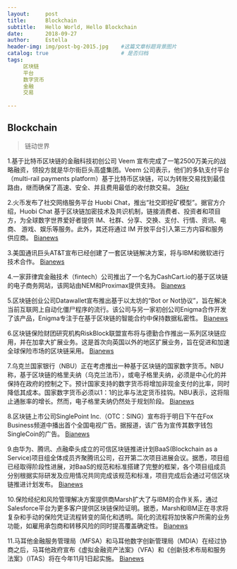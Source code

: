 ```yaml
---
layout:     post
title:      Blockchain
subtitle:   Hello World, Hello Blockchain
date:       2018-09-27 
author:     Estella 
header-img: img/post-bg-2015.jpg 	#这篇文章标题背景图片
catalog: true 						# 是否归档
tags:	
     区块链
     平台
     数字货币
     金融
     交易
    
---
```


## Blockchain
>链动世界

1.基于比特币区块链的金融科技初创公司 Veem 宣布完成了一笔2500万美元的战略融资，领投方就是华尔街巨头高盛集团。Veem 公司表示，他们的多轨支付平台（multi-rail payments platform）基于比特币区块链，可以为转账交易找到最佳路由，继而确保了高速、安全、并且费用最低的收付款交易。 [36kr](https://36kr.com/p/5155188.html)

2.火币发布了社交网络服务平台 Huobi Chat，推出“社交即挖矿模型”。据官方介绍，Huobi Chat 基于区块链加密技术及共识机制，链接消费者、投资者和项⽬方，为全球数字世界爱好者提供 IM、社群、分享、交换、支付、⾏情、资讯、电商、 游戏、娱乐等服务。此外，其还将通过 IM 开放平台引入第三方内容和服务供应商。 [Bianews](https://36kr.com/p/5155024.html)

3.美国通讯巨头AT&T宣布已经创建了一套区块链解决方案，将与IBM和微软进行技术合作。 [Bianews](http://www.bianews.com/news/flash?id=21327)

4.一家菲律宾金融技术（fintech）公司推出了一个名为CashCart.io的基于区块链的电子商务网站，该网站由NEM和Proximax提供支持。 [Bianews](http://www.bianews.com/news/flash?id=21330)

5.区块链创业公司Datawallet宣布推出基于以太坊的“Bot or Not协议”，旨在解决当前互联网上自动化僵尸程序的流行。该公司与另一家初创公司Enigma合作开发了该产品，Enigma专注于在基于区块链的智能合约中保持数据私密性。 [Bianews](http://www.bianews.com/news/flash?id=21336)

6.区块链保险财团研究机构RiskBlock联盟宣布将与德勤合作推出一系列区块链应用，并在加拿大扩展业务。这是首次向英国以外的地区扩展业务，旨在促进和加速全球保险市场的区块链采用。 [Bianews](http://www.bianews.com/news/flash?id=21343)

7.乌克兰国家银行（NBU）正在考虑推出一种基于区块链的国家数字货币。NBU称，基于区块链的格里夫纳（乌克兰法币），或电子格里夫纳，必须是中心化的并保持在政府的控制之下。预计国家支持的数字货币将增加非现金支付的比率，同时降低其成本。国家数字货币必须以1：1的比率与法定货币挂钩。NBU表示，这将阻止通胀率的增长。然而，电子格里夫纳仍然处于规划阶段。 [Bianews](http://www.bianews.com/news/flash?id=21346)

8.区块链上市公司SinglePoint Inc.（OTC：SING）宣布将于明日下午在Fox Business频道中播出首个全国电视广告。据报道，该广告为宣传其数字钱包SingleCoin的广告。 [Bianews](http://www.bianews.com/news/flash?id=21361)

9.由华为、腾讯、点融牵头成立的可信区块链推进计划BaaS(Blockchain as a Service)项目组全体成员齐聚腾讯公司，召开第二次项目进展会议。据悉，项目组已经取得阶段性进展，对BaaS的规范和标准搭建了完整的框架，各个项目组成员分别根据实际研发及应用情况共同完成该规范和标准，项目完成后会通过可信区块链推进计划发布。 [Bianews](http://www.bianews.com/news/flash?id=21371)

10.保险经纪和风险管理解决方案提供商Marsh扩大了与IBM的合作关系，通过Salesforce平台为更多客户提供区块链保险证明。据悉，Marsh和IBM正在寻求将复杂和手动的保险凭证流程转变的简化和透明。简化的流程将加快客户所需的业务功能，如雇用承包商和转移风险的同时提高覆盖确定性。 [Bianews](http://www.bianews.com/news/flash?id=21389)

11.马耳他金融服务管理局（MFSA）和马耳他数字创新管理局（MDIA）在经过协商之后，马耳他政府宣布《虚拟金融资产法案》（VFA）和《创新技术布局和服务法案》（ITAS）将在今年11月1日起实施。 [Bianews](http://www.bianews.com/news/flash?id=21392)
